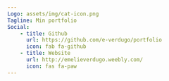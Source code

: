 ```yaml
---
Logo: assets/img/cat-icon.png
Tagline: Min portfolio
Social:
    - title: Github
      url: https://github.com/e-verdugo/portfolio
      icon: fab fa-github
    - title: Website
      url: http://emelieverdugo.weebly.com/
      icon: fas fa-paw
---
```

